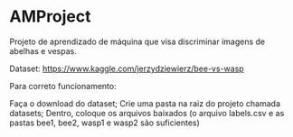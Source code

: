 # AMProject

Projeto de aprendizado de máquina que visa discriminar imagens de abelhas e vespas.

Dataset: https://www.kaggle.com/jerzydziewierz/bee-vs-wasp

Para correto funcionamento:

Faça o download do dataset;
Crie uma pasta na raiz do projeto chamada datasets;
Dentro, coloque os arquivos baixados (o arquivo labels.csv e as pastas bee1, bee2, wasp1 e wasp2 são suficientes)

